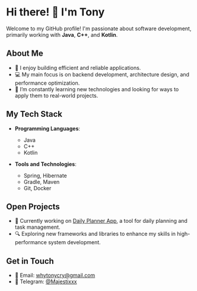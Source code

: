 # Hi there! 👋 I'm Tony

Welcome to my GitHub profile! I'm passionate about software development, primarily working with **Java**, **C++**, and **Kotlin**.

## About Me

- 🌟 I enjoy building efficient and reliable applications.
- 💻 My main focus is on backend development, architecture design, and performance optimization.
- 🚀 I’m constantly learning new technologies and looking for ways to apply them to real-world projects.

## My Tech Stack

- **Programming Languages**:  
  - Java  
  - C++  
  - Kotlin

- **Tools and Technologies**:
  - Spring, Hibernate
  - Gradle, Maven
  - Git, Docker

## Open Projects

- 🚧 Currently working on [Daily Planner App](https://github.com/WhyTonyCry/Backend-daily-planner), a tool for daily planning and task management.
- 🔍 Exploring new frameworks and libraries to enhance my skills in high-performance system development.

## Get in Touch

- 📧 Email: [whytonycry@gmail.com](mailto:whytonycry@gmail.com)
- 💬 Telegram: [@Majestixxx](https://t.me/Majestixxx)
